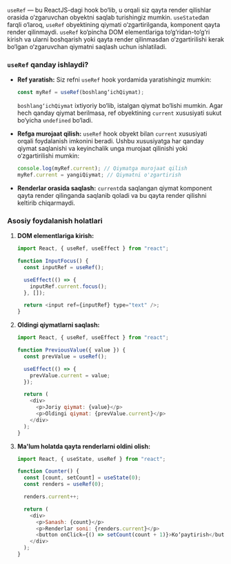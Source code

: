 `useRef` — bu ReactJS-dagi hook bo‘lib, u orqali siz qayta render qilishlar orasida o‘zgaruvchan obyektni saqlab turishingiz mumkin. `useState`dan farqli o‘laroq, `useRef` obyektining qiymati o‘zgartirilganda, komponent qayta render qilinmaydi. `useRef` ko‘pincha DOM elementlariga to‘g‘ridan-to‘g‘ri kirish va ularni boshqarish yoki qayta render qilinmasdan o‘zgartirilishi kerak bo‘lgan o‘zgaruvchan qiymatni saqlash uchun ishlatiladi.

### `useRef` qanday ishlaydi?

- **Ref yaratish:** Siz refni `useRef` hook yordamida yaratishingiz mumkin:

  ```javascript
  const myRef = useRef(boshlang‘ichQiymat);
  ```

  `boshlang‘ichQiymat` ixtiyoriy bo‘lib, istalgan qiymat bo‘lishi mumkin. Agar hech qanday qiymat berilmasa, ref obyektining `current` xususiyati sukut bo‘yicha `undefined` bo‘ladi.

- **Refga murojaat qilish:** `useRef` hook obyekt bilan `current` xususiyati orqali foydalanish imkonini beradi. Ushbu xususiyatga har qanday qiymat saqlanishi va keyinchalik unga murojaat qilinishi yoki o‘zgartirilishi mumkin:

  ```javascript
  console.log(myRef.current); // Qiymatga murojaat qilish
  myRef.current = yangiQiymat; // Qiymatni o'zgartirish
  ```

- **Renderlar orasida saqlash:** `current`da saqlangan qiymat komponent qayta render qilinganda saqlanib qoladi va bu qayta render qilishni keltirib chiqarmaydi.

### Asosiy foydalanish holatlari

1. **DOM elementlariga kirish:**

   ```javascript
   import React, { useRef, useEffect } from "react";

   function InputFocus() {
     const inputRef = useRef();

     useEffect(() => {
       inputRef.current.focus();
     }, []);

     return <input ref={inputRef} type="text" />;
   }
   ```

2. **Oldingi qiymatlarni saqlash:**

   ```javascript
   import React, { useRef, useEffect } from "react";

   function PreviousValue({ value }) {
     const prevValue = useRef();

     useEffect(() => {
       prevValue.current = value;
     });

     return (
       <div>
         <p>Joriy qiymat: {value}</p>
         <p>Oldingi qiymat: {prevValue.current}</p>
       </div>
     );
   }
   ```

3. **Ma'lum holatda qayta renderlarni oldini olish:**

   ```javascript
   import React, { useState, useRef } from "react";

   function Counter() {
     const [count, setCount] = useState(0);
     const renders = useRef(0);

     renders.current++;

     return (
       <div>
         <p>Sanash: {count}</p>
         <p>Renderlar soni: {renders.current}</p>
         <button onClick={() => setCount(count + 1)}>Ko‘paytirish</button>
       </div>
     );
   }
   ```
